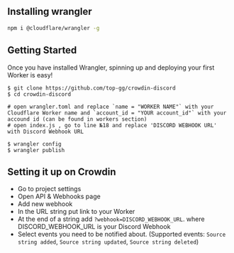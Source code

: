 ## Installing wrangler 
```bash
npm i @cloudflare/wrangler -g
```

## Getting Started

Once you have installed Wrangler, spinning up and deploying your first Worker is easy!

```console
$ git clone https://github.com/top-gg/crowdin-discord
$ cd crowdin-discord

# open wrangler.toml and replace `name = "WORKER NAME"` with your Cloudflare Worker name and `account_id = "YOUR account_id"` with your accound id (can be found in workers section)
# open index.js , go to line №18 and replace 'DISCORD WEBHOOK URL' with Discord Webhook URL

$ wrangler config
$ wrangler publish
```

## Setting it up on Crowdin

- Go to project settings
- Open API & Webhooks page 
- Add new webhook
- In the URL string put link to your Worker 
- At the end of a string add `?webhook=DISCORD_WEBHOOK_URL`. where DISCORD_WEBHOOK_URL is your Discord Webhook
- Select events you need to be notified about. (Supported events: `Source string added`, `Source string updated`, `Source string deleted`)

